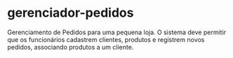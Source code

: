 # gerenciador-pedidos
Gerenciamento de Pedidos para uma pequena loja. O sistema deve permitir que os funcionários cadastrem clientes, produtos e registrem novos pedidos, associando produtos a um cliente.
